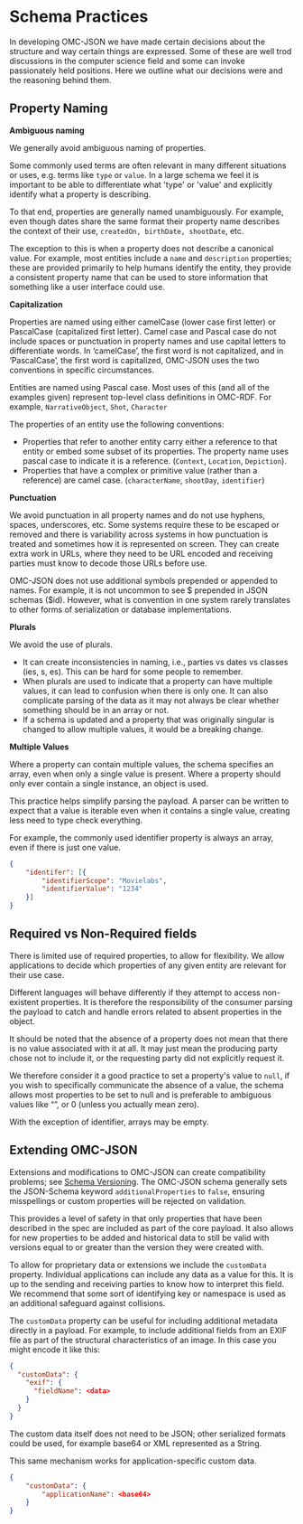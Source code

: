 # Schema Practices

In developing OMC-JSON we have made certain decisions about the structure and way certain things are expressed. Some of these are well trod discussions in the computer science field and some can invoke passionately held positions. Here we outline what our decisions were and the reasoning behind them.

## Property Naming

**Ambiguous naming**

We generally avoid ambiguous naming of properties.

Some commonly used terms are often relevant in many different situations or uses, e.g. terms like `type` or `value`. In a large schema we feel it is important to be able to differentiate what 'type' or 'value' and explicitly identify what a property is describing.

To that end, properties are generally named unambiguously. For example, even though dates share the same format their property name describes the context of their use, `createdOn, birthDate, shootDate`, etc.

The exception to this is when a property does not describe a canonical value. For example, most entities include a `name` and `description` properties; these are provided primarily to help humans identify the entity, they provide a consistent property name that can be used to store information that something like a user interface could use.

**Capitalization**

Properties are named using either camelCase (lower case first letter) or PascalCase (capitalized first letter). Camel case and Pascal case do not include spaces or punctuation in property names and use capital letters to differentiate words. In ‘camelCase’, the first word is not capitalized, and in ‘PascalCase’, the first word is capitalized, OMC-JSON uses the two conventions in specific circumstances.

Entities are named using Pascal case. Most uses of this (and all of the examples given) represent top-level class definitions in OMC-RDF. For example, `NarrativeObject`, `Shot`, `Character`

The properties of an entity use the following conventions:

- Properties that refer to another entity carry either a reference to that entity or embed some subset of its properties. The property name uses pascal case to indicate it is a reference. (`Context`, `Location`, `Depiction`).
- Properties that have a complex or primitive value (rather than a reference) are camel case. (`characterName`, `shootDay`, `identifier`)

**Punctuation**

We avoid punctuation in all property names and do not use hyphens, spaces, underscores, etc. Some systems require these to be escaped or removed and there is variability across systems in how punctuation is treated and sometimes how it is represented on screen. They can create extra work in URLs, where they need to be URL encoded and receiving parties must know to decode those URLs before use.

OMC-JSON does not use additional symbols prepended or appended to names. For example, it is not uncommon to see $ prepended in JSON schemas ($id). However, what is convention in one system rarely translates to other forms of serialization or database implementations.

**Plurals**

We avoid the use of plurals.

- It can create inconsistencies in naming, i.e., parties vs dates vs classes (ies, s, es). This can be hard for some people to remember.
- When plurals are used to indicate that a property can have multiple values, it can lead to confusion when there is only one. It can also complicate parsing of the data as it may not always be clear whether something should be in an array or not.
- If a schema is updated and a property that was originally singular is changed to allow multiple values, it would be a breaking change.

**Multiple Values**

Where a property can contain multiple values, the schema specifies an array, even when only a single value is present. Where a property should only ever contain a single instance, an object is used.

This practice helps simplify parsing the payload. A parser can be written to expect that a value is iterable even when it contains a single value, creating less need to type check everything.

For example, the commonly used identifier property is always an array, even if there is just one value.
```JSON
{
    "identifer": [{
        "identifierScope": "Movielabs",
        "identifierValue": "1234"
    }]
}
```

## Required vs Non-Required fields
There is limited use of required properties, to allow for flexibility. We allow applications to decide which properties of any given entity are relevant for their use case.

Different languages will behave differently if they attempt to access non-existent properties. It is therefore the responsibility of the consumer parsing the payload to catch and handle errors related to absent properties in the object.

It should be noted that the absence of a property does not mean that there is no value associated with it at all. It may just mean the producing party chose not to include it, or the requesting party did not explicitly request it.

We therefore consider it a good practice to set a property's value to `null`, if you wish to specifically communicate the absence of a value, the schema allows most properties to be set to null and is preferable to ambiguous values like “”, or 0 (unless you actually mean zero).

With the exception of identifier, arrays may be empty.

## Extending OMC-JSON
Extensions and modifications to OMC-JSON can create compatibility problems; see [Schema Versioning](./SchemaVersioning.md). The OMC-JSON schema generally sets the JSON-Schema keyword `additionalProperties` to ``false``, ensuring misspellings or custom properties will be rejected on validation.

This provides a level of safety in that only properties that have been described in the spec are included as part of the core payload. It also allows for new properties to be added and historical data to still be valid with versions equal to or greater than the version they were created with.

To allow for proprietary data or extensions we include the `customData` property. Individual applications can include any data as a value for this. It is up to the sending and receiving parties to know how to interpret this field. We recommend that some sort of identifying key or namespace is used as an additional safeguard against collisions.

The `customData` property can be useful for including additional metadata directly in a payload. For example, to include additional fields from an EXIF file as part of the structural characteristics of an image. In this case you might encode it like this:

```JSON
{
  "customData": {
    "exif": {
      "fieldName": <data>
    }
  }
}
```

The custom data itself does not need to be JSON; other serialized formats could be used, for example base64 or XML represented as a String.

This same mechanism works for application-specific custom data.
```JSON
{
    "customData": {
        "applicationName": <base64>
    }
}
```

